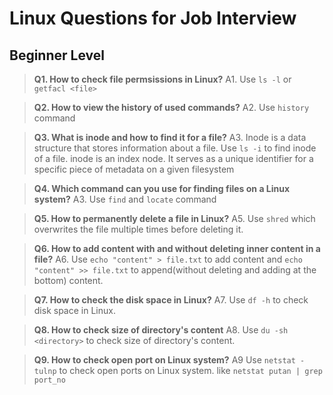 # Linux Questions for Job Interview

## Beginner Level

> **Q1. How to check file permsissions in Linux?**
> A1. Use `ls -l` or `getfacl <file>`

> **Q2. How to view the history of used commands?**
> A2. Use `history` command

> **Q3. What is inode and how to find it for a file?**
> A3. Inode is a data structure that stores information about a file. Use `ls -i` to find inode of a file. inode is an index node. It serves as a unique identifier for a specific piece of metadata on a given filesystem

> **Q4. Which command can you use for finding files on a Linux system?**
> A3. Use `find` and `locate` command

> **Q5. How to permanently delete a file in Linux?**
> A5. Use `shred` which overwrites the file multiple times before deleting it.

> **Q6. How to add content with and without deleting inner content in a file?**
> A6. Use `echo "content" > file.txt` to add content and `echo "content" >> file.txt` to append(without deleting and adding at the bottom) content.

> **Q7. How to check the disk space in Linux?**
> A7. Use `df -h` to check disk space in Linux.

> **Q8. How to check size of directory's content**
> A8. Use `du -sh <directory>` to check size of directory's content.

> **Q9. How to check open port on Linux system?**
> A9 Use `netstat -tulnp` to check open ports on Linux system. like `netstat putan | grep port_no`
